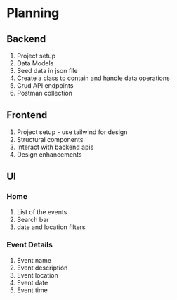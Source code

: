 # Planning

## Backend

1. Project setup
1. Data Models
1. Seed data in json file
1. Create a class to contain and handle data operations
1. Crud API endpoints
1. Postman collection

## Frontend

1. Project setup - use tailwind for design
1. Structural components
1. Interact with backend apis
1. Design enhancements

## UI

### Home

1. List of the events
1. Search bar
1. date and location filters

### Event Details

1. Event name
1. Event description
1. Event location
1. Event date
1. Event time
